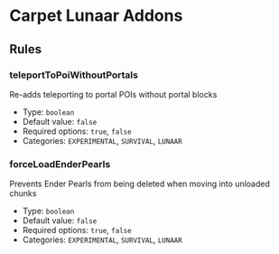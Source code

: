 # Carpet Lunaar Addons

## Rules
### teleportToPoiWithoutPortals
Re-adds teleporting to portal POIs without portal blocks
* Type: `boolean`
* Default value: `false`
* Required options: `true`, `false`
* Categories: `EXPERIMENTAL`, `SURVIVAL`, `LUNAAR`

### forceLoadEnderPearls
Prevents Ender Pearls from being deleted when moving into unloaded chunks
* Type: `boolean`
* Default value: `false`
* Required options: `true`, `false`
* Categories: `EXPERIMENTAL`, `SURVIVAL`, `LUNAAR`